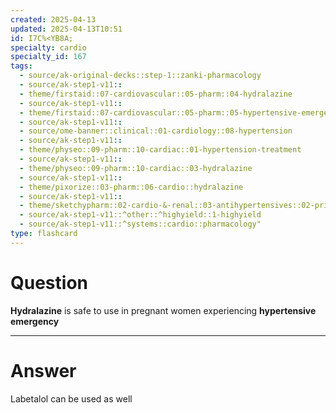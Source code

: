 ```yaml
---
created: 2025-04-13
updated: 2025-04-13T10:51
id: I7C%<YB8A;
specialty: cardio
specialty_id: 167
tags:
  - source/ak-original-decks::step-1::zanki-pharmacology
  - source/ak-step1-v11::
  - theme/firstaid::07-cardiovascular::05-pharm::04-hydralazine
  - source/ak-step1-v11::
  - theme/firstaid::07-cardiovascular::05-pharm::05-hypertensive-emergency
  - source/ak-step1-v11::
  - source/ome-banner::clinical::01-cardiology::08-hypertension
  - source/ak-step1-v11::
  - theme/physeo::09-pharm::10-cardiac::01-hypertension-treatment
  - source/ak-step1-v11::
  - theme/physeo::09-pharm::10-cardiac::03-hydralazine
  - source/ak-step1-v11::
  - theme/pixorize::03-pharm::06-cardio::hydralazine
  - source/ak-step1-v11::
  - theme/sketchypharm::02-cardio-&-renal::03-antihypertensives::02-primary-hypertension-&-hypertensive-emergency
  - source/ak-step1-v11::^other::^highyield::1-highyield
  - source/ak-step1-v11::^systems::cardio::pharmacology"
type: flashcard
---
```


# Question
**Hydralazine** is safe to use in pregnant women experiencing **hypertensive emergency**

---

# Answer
Labetalol can be used as well